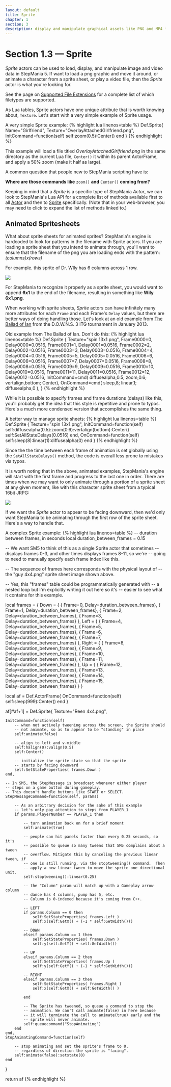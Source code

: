 ```yaml
---
layout: default
title: Sprite
chapter: 1
section: 3
description: display and manipulate graphical assets like PNG and MP4 files
---
```



# Section 1.3 &mdash; Sprite

*Sprite* actors can be used to load, display, and manipulate image and video data in StepMania 5.  If want to load a png graphic and move it around, or animate a character from a sprite sheet, or play a video file, then the *Sprite* actor is what you're looking for.


See the page on [Supported File Extensions]({{site.baseurl}}/Actors/Supported-File-Extensions.html) for a complete list of which filetypes are supported.


As Lua tables, Sprite actors have one unique attribute that is worth knowing about, `Texture`.  Let's start with a very simple example of Sprite usage.

<span class="CodeExample-Title">A very simple Sprite example:</span>
{% highlight lua linenos=table %}
Def.Sprite{
	Name="Girlfriend",
	Texture="OverlayAttachedGirlfriend.png",
	InitCommand=function(self)
		self:zoom(0.5):Center()
	end
}
{% endhighlight %}

This example will load a file titled *OverlayAttachedGirlfriend.png* in the same directory as the current Lua file, `Center()` it within its parent ActorFrame, and apply a 50% zoom (make it half as large).

A common question that people new to StepMania scripting have is:

**Where are those commands like** `zoom()` **and** `Center()` **coming from?**

Keeping in mind that a *Sprite* is a specific type of StepMania *Actor*, we can look to StepMania's Lua API for a complete list of methods available first to all <a href="/Lua-For-SM5/API/Lua.xml#Actor">Actor</a> and then to <a href="/Lua-For-SM5/API/Lua.xml#Sprite">Sprite</a> specifically.  (Note that in your web-browser, you may need to click to expand the list of methods linked to.)

## Animated Spritesheets

What about sprite sheets for animated sprites?  StepMania's engine is hardcoded to look for patterns in the filename with Sprite actors.  If you are loading a sprite sheet that you intend to animate through, you'll want to ensure that the filename of the png you are loading ends with the pattern: *(columns)*x*(rows)*

For example. this sprite of Dr. WIly has 6 columns across 1 row.

<img src="{{ site.baseurl }}/images/wily 6x1.png">

For StepMania to recognize it properly as a sprite sheet, you would want to append **6x1** to the end of the filename, resulting in something like **Wily 6x1.png**.

When working with sprite sheets, *Sprite* actors can have infinitely many more attributes for each `Frame` and each Frame's `Delay` values, but there are better ways of doing handling those.  Let's look at an old example from [The Ballad of Ian](https://www.youtube.com/watch?v=KhwxI60WeWU) from the D.O.W.N.S. 3 ITG tournament in January 2013.

<span class="CodeExample-Title">Old example from The Ballad of Ian.  Don't do this:</span>
{% highlight lua linenos=table %}
Def.Sprite {
	Texture="spin 13x1.png",
	Frame0000=0,
	Delay0000=0.0516,
	Frame0001=1,
	Delay0001=0.0516,
	Frame0002=2,
	Delay0002=0.0516,
	Frame0003=3,
	Delay0003=0.0516,
	Frame0004=4,
	Delay0004=0.0516,
	Frame0005=5,
	Delay0005=0.0516,
	Frame0006=6,
	Delay0006=0.0516,
	Frame0007=7,
	Delay0007=0.0516,
	Frame0008=8,
	Delay0008=0.0516,
	Frame0009=9,
	Delay0009=0.0516,
	Frame0010=10,
	Delay0010=0.0516,
	Frame0011=11,
	Delay0011=0.0516,
	Frame0012=12,
	Delay0012=0.0516,
	InitCommand=cmd( diffusealpha,0.5; zoom,0.6; vertalign,bottom; Center),
	OnCommand=cmd( sleep,8; linear,1; diffusealpha,0 ),
}
{% endhighlight %}

While it is possible to specify frames and frame durations (delays) like this, you'll probably get the idea that this style is repetitive and prone to typos.  Here's a much more condensed version that accomplishes the same thing.

<span class="CodeExample-Title">A better way to manage sprite sheets:</span>
{% highlight lua linenos=table %}
Def.Sprite {
	Texture="spin 13x1.png",
	InitCommand=function(self)
		self:diffusealpha(0.5):zoom(0.6):vertalign(bottom):Center()
		self:SetAllStateDelays(0.0516)
	end,
	OnCommand=function(self)
		self:sleep(8):linear(1):diffusealpha(0)
	end
}
{% endhighlight %}

Since the the time between each frame of animation is set globally using the `SetAllStateDelays()` method, the code is overall less prone to mistakes via typos.

It is worth noting that in the above, animated examples, StepMania's engine will start with the first frame and progress to the last one in order.  There are times when we may want to only animate through a portion of a sprite sheet at any given moment, like with this character sprite sheet from a typical 16bit JRPG:

<img src="{{ site.baseurl }}/images/Reen 4x4.png">

If we want the *Sprite* actor to appear to be facing downward, then we'd only want StepMania to be animating through the first row of the sprite sheet.  Here's a way to handle that.

<span class="CodeExample-Title">A complex Sprite example:</span>
{% highlight lua linenos=table %}
-- duration between frames, in seconds
local duration_between_frames = 0.15

-- We want SM5 to think of this as a single Sprite actor that sometimes
-- displays frames 0-3, and other times displays frames 8-11, so we're
-- going to need to manually specify each frame index like this.

-- The sequence of frames here corresponds with the physical layout of
-- the "guy 4x4.png" sprite sheet image shown above.

-- Yes, this "frames" table could be programmatically generated with
-- a nested loop but I'm explicitly writing it out here so it's
-- easier to see what it contains for this example.

local frames = {
	Down = {
		{ Frame=0,	Delay=duration_between_frames},
		{ Frame=1,	Delay=duration_between_frames},
		{ Frame=2,	Delay=duration_between_frames},
		{ Frame=3,	Delay=duration_between_frames}
	},
	Left = {
		{ Frame=4,	Delay=duration_between_frames},
		{ Frame=5,	Delay=duration_between_frames},
		{ Frame=6,	Delay=duration_between_frames},
		{ Frame=7,	Delay=duration_between_frames}
	},
	Right = {
		{ Frame=8,	Delay=duration_between_frames},
		{ Frame=9,	Delay=duration_between_frames},
		{ Frame=10,	Delay=duration_between_frames},
		{ Frame=11,	Delay=duration_between_frames}
	},
	Up = {
		{ Frame=12,	Delay=duration_between_frames},
		{ Frame=13,	Delay=duration_between_frames},
		{ Frame=14,	Delay=duration_between_frames},
		{ Frame=15,	Delay=duration_between_frames}
	}
}


local af = Def.ActorFrame{
	OnCommand=function(self) self:sleep(999):Center() end
}

af[#af+1] = Def.Sprite{
	Texture="Reen 4x4.png",

	InitCommand=function(self)
		-- when not actively tweening across the screen, the Sprite should
		-- not animate, so as to appear to be "standing" in place
		self:animate(false)

		-- align to left and v-middle
		self:halign(0):valign(0.5)
		self:Center()

		-- initialize the sprite state so that the sprite
		-- starts by facing downward
		self:SetStateProperties( frames.Down )
	end,

	-- In SM5, the StepMessage is broadcast whenever either player
	-- steps on a game button during gameplay.
	-- This doesn't handle buttons like START or SELECT.
	StepMessageCommand=function(self, params)

		-- As an arbitrary decision for the sake of this example
		-- let's only pay attention to steps from PLAYER_1
		if params.PlayerNumber == PLAYER_1 then

			-- turn animation back on for a brief moment
			self:animate(true)

			-- people can hit panels faster than every 0.25 seconds, so it's
			-- possible to queue so many tweens that SM5 complains about a tween
			-- overflow. Mitigate this by canceling the previous linear tween, if
			-- one is still running, via the stoptweening() command.  Then
			-- apply a new linear tween to move the sprite one directional unit.
			self:stoptweening():linear(0.25)

			-- the "Column" param will match up with a Gameplay arrow column
			-- dance has 4 columns, pump has 5, etc.
			-- Column is 0-indexed because it's coming from C++.

			-- LEFT
			if params.Column == 0 then
				self:SetStateProperties( frames.Left )
				self:x(self:GetX() + (-1 * self:GetWidth()))

			-- DOWN
			elseif params.Column == 1 then
				self:SetStateProperties( frames.Down )
				self:y(self:GetY() + self:GetWidth())

			-- UP
			elseif params.Column == 2 then
				self:SetStateProperties( frames.Up )
				self:y(self:GetY() + (-1 * self:GetWidth()))

			-- RIGHT
			elseif params.Column == 3 then
				self:SetStateProperties( frames.Right )
				self:x(self:GetX() + self:GetWidth() )

			end

			-- The Sprite has tweened, so queue a command to stop the
			-- animation. We can't call animate(false) in here because
			-- it will terminate the call to animate(true) early and the
			-- sprite will never animate.
			self:queuecommand("StopAnimating")
		end
	end,
	StopAnimatingCommand=function(self)

		-- stop animating and set the sprite's frame to 0,
		-- regardless of direction the sprite is "facing".
		self:animate(false):setstate(0)
	end
}

return af
{% endhighlight %}